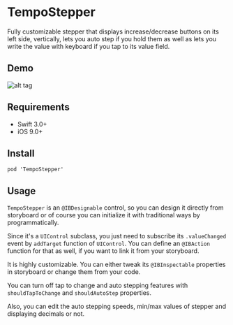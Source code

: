 TempoStepper
===

Fully customizable stepper that displays increase/decrease buttons on its left side, vertically, lets you auto step if you hold them as well as lets you write the value with keyboard if you tap to its value field.

Demo
----

![alt tag](https://github.com/cemolcay/TempoStepper/raw/master/demo.gif)

Requirements
----

- Swift 3.0+
- iOS 9.0+

Install
----

```
pod 'TempoStepper'
```

Usage
----

`TempoStepper` is an `@IBDesignable` control, so you can design it directly from storyboard or of course you can initialize it with traditional ways by programmatically.
  
Since it's a `UIControl` subclass, you just need to subscribe its `.valueChanged` event by `addTarget` function of `UIControl`. You can define an `@IBAction` function for that as well, if you want to link it from your storyboard.
  
It is highly customizable. You can either tweak its `@IBInspectable` properties in storyboard or change them from your code.

You can turn off tap to change and auto stepping features with `shouldTapToChange` and `shouldAutoStep` properties.

Also, you can edit the auto stepping speeds, min/max values of stepper and displaying decimals or not.

